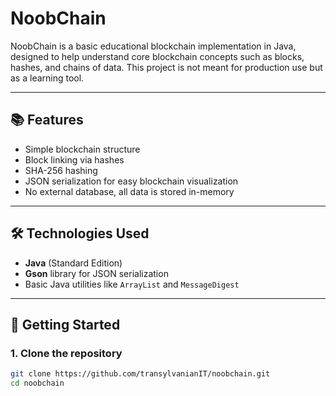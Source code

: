 # NoobChain

NoobChain is a basic educational blockchain implementation in Java, designed to help understand core blockchain concepts such as blocks, hashes, and chains of data. This project is not meant for production use but as a learning tool.

---

## 📚 Features

- Simple blockchain structure
- Block linking via hashes
- SHA-256 hashing
- JSON serialization for easy blockchain visualization
- No external database, all data is stored in-memory

---

## 🛠️ Technologies Used

- **Java** (Standard Edition)
- **Gson** library for JSON serialization
- Basic Java utilities like `ArrayList` and `MessageDigest`

---

## 🚀 Getting Started

### 1. Clone the repository
```bash
git clone https://github.com/transylvanianIT/noobchain.git
cd noobchain
